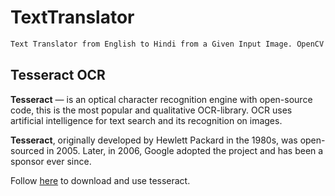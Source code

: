 # TextTranslator
```diff
Text Translator from English to Hindi from a Given Input Image. OpenCV and Tesseract is used to extract text from image and Google API and Python is used to Translate the text.
```

## Tesseract OCR

**Tesseract** — is an optical character recognition engine with open-source code, this is the most popular and qualitative OCR-library. OCR uses artificial intelligence for text search and its recognition on images.

**Tesseract**, originally developed by Hewlett Packard in the 1980s, was open-sourced in 2005. Later, in 2006, Google adopted the project and has been a sponsor ever since.

Follow [here](https://github.com/tesseract-ocr/tesseract) to download and use tesseract.



